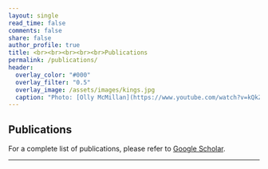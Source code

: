 ```yaml
---
layout: single
read_time: false
comments: false
share: false
author_profile: true
title: <br><br><br><br><br>Publications
permalink: /publications/
header:
  overlay_color: "#000"
  overlay_filter: "0.5"
  overlay_image: /assets/images/kings.jpg
  caption: "Photo: [Olly McMillan](https://www.youtube.com/watch?v=kQkZeXHfgwA&t=1s)"
---
```


## Publications

For a complete list of publications, please refer to <a href="https://scholar.google.es/citations?user=A2dhwNgAAAAJ&hl=es&authuser=1" itemprop="sameAs"><i class="ai ai-fw ai-google-scholar-square" aria-hidden="true"></i>Google Scholar</a>.

---



<script type="text/javascript">
   function toggle_visibility(block_id) {
       var e = document.getElementById(block_id);
       if(e.style.display == 'block')
          e.style.display = 'none';
       else
          e.style.display = 'block';
   }
</script>
